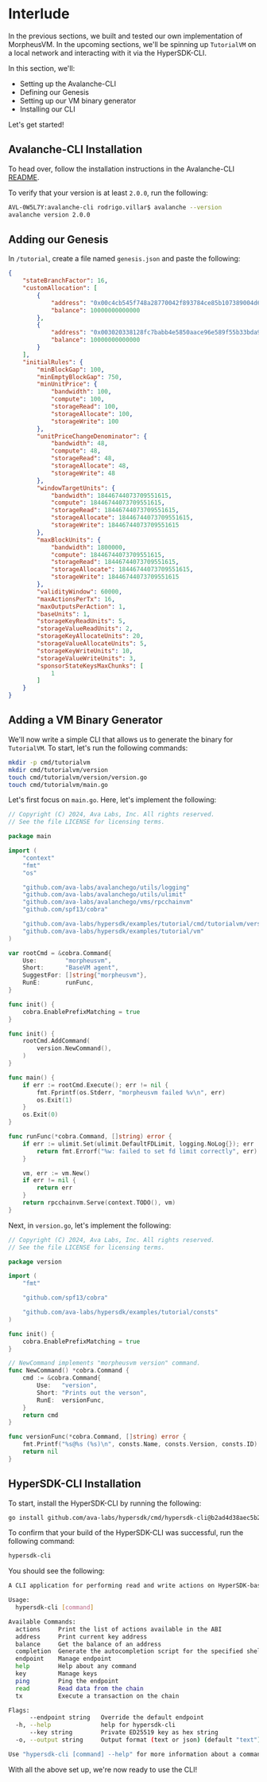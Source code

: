 # Interlude

In the previous sections, we built and tested our own implementation of
MorpheusVM. In the upcoming sections, we'll be spinning up `TutorialVM` on a
local network and interacting with it via the HyperSDK-CLI.

In this section, we'll:

- Setting up the Avalanche-CLI
- Defining our Genesis
- Setting up our VM binary generator
- Installing our CLI

Let's get started!

## Avalanche-CLI Installation

To head over, follow the installation instructions in the Avalanche-CLI [README](https://github.com/ava-labs/avalanche-cli?tab=readme-ov-file#installation).

To verify that your version is at least `2.0.0`, run the following:

```bash
AVL-0W5L7Y:avalanche-cli rodrigo.villar$ avalanche --version
avalanche version 2.0.0
```

## Adding our Genesis

In `/tutorial`, create a file named `genesis.json` and paste the following:

```json
{
    "stateBranchFactor": 16,
    "customAllocation": [
        {
            "address": "0x00c4cb545f748a28770042f893784ce85b107389004d6a0e0d6d7518eeae1292d914969017",
            "balance": 10000000000000
        },
        {
            "address": "0x003020338128fc7babb4e5850aace96e589f55b33bda90d62c44651de110ea5b8c0b5ee37f",
            "balance": 10000000000000
        }
    ],
    "initialRules": {
        "minBlockGap": 100,
        "minEmptyBlockGap": 750,
        "minUnitPrice": {
            "bandwidth": 100,
            "compute": 100,
            "storageRead": 100,
            "storageAllocate": 100,
            "storageWrite": 100
        },
        "unitPriceChangeDenominator": {
            "bandwidth": 48,
            "compute": 48,
            "storageRead": 48,
            "storageAllocate": 48,
            "storageWrite": 48
        },
        "windowTargetUnits": {
            "bandwidth": 18446744073709551615,
            "compute": 18446744073709551615,
            "storageRead": 18446744073709551615,
            "storageAllocate": 18446744073709551615,
            "storageWrite": 18446744073709551615
        },
        "maxBlockUnits": {
            "bandwidth": 1800000,
            "compute": 18446744073709551615,
            "storageRead": 18446744073709551615,
            "storageAllocate": 18446744073709551615,
            "storageWrite": 18446744073709551615
        },
        "validityWindow": 60000,
        "maxActionsPerTx": 16,
        "maxOutputsPerAction": 1,
        "baseUnits": 1,
        "storageKeyReadUnits": 5,
        "storageValueReadUnits": 2,
        "storageKeyAllocateUnits": 20,
        "storageValueAllocateUnits": 5,
        "storageKeyWriteUnits": 10,
        "storageValueWriteUnits": 3,
        "sponsorStateKeysMaxChunks": [
            1
        ]
    }
}

```

## Adding a VM Binary Generator

We'll now write a simple CLI that allows us to generate the binary for
`TutorialVM`. To start, let's run the following commands:

```bash
mkdir -p cmd/tutorialvm
mkdir cmd/tutorialvm/version
touch cmd/tutorialvm/version/version.go
touch cmd/tutorialvm/main.go
```

Let's first focus on `main.go`. Here, let's implement the following:

```go
// Copyright (C) 2024, Ava Labs, Inc. All rights reserved.
// See the file LICENSE for licensing terms.

package main

import (
	"context"
	"fmt"
	"os"

	"github.com/ava-labs/avalanchego/utils/logging"
	"github.com/ava-labs/avalanchego/utils/ulimit"
	"github.com/ava-labs/avalanchego/vms/rpcchainvm"
	"github.com/spf13/cobra"

	"github.com/ava-labs/hypersdk/examples/tutorial/cmd/tutorialvm/version"
	"github.com/ava-labs/hypersdk/examples/tutorial/vm"
)

var rootCmd = &cobra.Command{
	Use:        "morpheusvm",
	Short:      "BaseVM agent",
	SuggestFor: []string{"morpheusvm"},
	RunE:       runFunc,
}

func init() {
	cobra.EnablePrefixMatching = true
}

func init() {
	rootCmd.AddCommand(
		version.NewCommand(),
	)
}

func main() {
	if err := rootCmd.Execute(); err != nil {
		fmt.Fprintf(os.Stderr, "morpheusvm failed %v\n", err)
		os.Exit(1)
	}
	os.Exit(0)
}

func runFunc(*cobra.Command, []string) error {
	if err := ulimit.Set(ulimit.DefaultFDLimit, logging.NoLog{}); err != nil {
		return fmt.Errorf("%w: failed to set fd limit correctly", err)
	}

	vm, err := vm.New()
	if err != nil {
		return err
	}
	return rpcchainvm.Serve(context.TODO(), vm)
}
```

Next, in `version.go`, let's implement the following:

```go
// Copyright (C) 2024, Ava Labs, Inc. All rights reserved.
// See the file LICENSE for licensing terms.

package version

import (
	"fmt"

	"github.com/spf13/cobra"

	"github.com/ava-labs/hypersdk/examples/tutorial/consts"
)

func init() {
	cobra.EnablePrefixMatching = true
}

// NewCommand implements "morpheusvm version" command.
func NewCommand() *cobra.Command {
	cmd := &cobra.Command{
		Use:   "version",
		Short: "Prints out the verson",
		RunE:  versionFunc,
	}
	return cmd
}

func versionFunc(*cobra.Command, []string) error {
	fmt.Printf("%s@%s (%s)\n", consts.Name, consts.Version, consts.ID)
	return nil
}
```

## HyperSDK-CLI Installation

To start, install the HyperSDK-CLI by running the following:

```bash
go install github.com/ava-labs/hypersdk/cmd/hypersdk-cli@b2ad4d38aec5b2958a02b209b58eafc6891c51cd
```

To confirm that your build of the HyperSDK-CLI was successful, run the following
command:

```bash
hypersdk-cli
```

You should see the following:

```bash
A CLI application for performing read and write actions on HyperSDK-based chains.

Usage:
  hypersdk-cli [command]

Available Commands:
  actions     Print the list of actions available in the ABI
  address     Print current key address
  balance     Get the balance of an address
  completion  Generate the autocompletion script for the specified shell
  endpoint    Manage endpoint
  help        Help about any command
  key         Manage keys
  ping        Ping the endpoint
  read        Read data from the chain
  tx          Execute a transaction on the chain

Flags:
      --endpoint string   Override the default endpoint
  -h, --help              help for hypersdk-cli
      --key string        Private ED25519 key as hex string
  -o, --output string     Output format (text or json) (default "text")

Use "hypersdk-cli [command] --help" for more information about a command.
```

With all the above set up, we're now ready to use the CLI!
